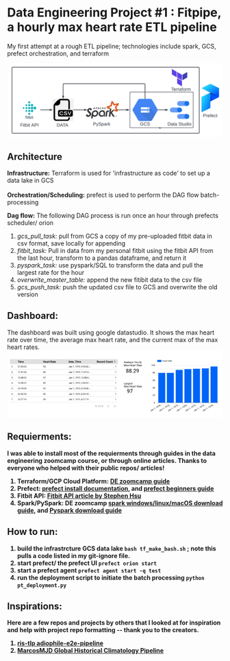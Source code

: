 # Data Engineering Project #1 : Fitpipe, a hourly max heart rate ETL pipeline 
My first attempt at a rough ETL pipeline; technologies include spark, GCS, prefect orchestration, and terraform

![alt text](https://raw.githubusercontent.com/rickyriled/data_engineering_project_1/main/Flowcharts.png)
## Architecture
**Infrastructure:** Terraform is used for 'infrastructure as code' to set up a data lake in GCS<br><br>
**Orchestration/Scheduling:** prefect is used to perform the DAG flow batch-processing

**Dag flow:** The following DAG process is run once an hour through prefects scheduler/ orion
1. *gcs_pull_task:* pull from GCS a copy of my pre-uploaded fitbit data in csv format, save locally for appending
2. *fitbit_task:* Pull in data from my personal fitbit using the fitbit API from the last hour, transform to a pandas dataframe, and return it
3. *pyspark_task:* use pyspark/SQL to transform the data and pull the largest rate for the hour
4. *overwrite_master_table:* append the new fitibit data to the csv file
5. *gcs_push_task:* push the updated csv file to GCS and overwrite the old version


## Dashboard:
The dashboard was built using google datastudio. It shows the max heart rate over time, the average max heart rate, and the current max of the max heart rates.<b>
![alt text](https://raw.githubusercontent.com/rickyriled/data_engineering_project_1/main/gsd_photo.png)

## Requierments:
I was able to install most of the requierments through guides in the data engineering zoomcamp course, or through online articles. Thanks to everyone who helped with their public repos/ articles!
1. **Terraform/GCP Cloud Platform:** [DE zoomcamp guide](https://github.com/DataTalksClub/data-engineering-zoomcamp/tree/main/week_1_basics_n_setup/1_terraform_gcp)
2. **Prefect:** [prefect install documentation](https://docs.prefect.io/getting-started/installation/), and [prefect beginners guide](https://docs.prefect.io/tutorials/first-steps/)
4. **Fitbit API:** [ Fitbit API article by Stephen Hsu](https://towardsdatascience.com/collect-your-own-fitbit-data-with-python-ff145fa10873)
5. **Spark/PySpark:** DE zoomcamp [spark windows/linux/macOS download guide](https://github.com/DataTalksClub/data-engineering-zoomcamp/tree/main/week_5_batch_processing/setup), and [Pyspark download guide](https://github.com/DataTalksClub/data-engineering-zoomcamp/blob/main/week_5_batch_processing/setup/pyspark.md)

 
 ## How to run:
 1. build the infrastrcture GCS data lake `bash tf_make_bash.sh` ; note this pulls a code listed in my git-ignore file.
 3. start prefect/ the prefect UI `prefect orion start`
 4. start a prefect agent `prefect agent start -q test`
 5. run the deployment script to initiate the batch processing `python pt_deployment.py`
 
 ## Inspirations:
 Here are a few repos and projects by others that I looked at for inspiration and help with project repo formatting -- thank you to the creators.
1. [ris-tlp adiophile-e2e-pipeline](https://github.com/ris-tlp/audiophile-e2e-pipeline)
2. [MarcosMJD Global Historical Climatology Pipeline](https://github.com/MarcosMJD/ghcn-d)
